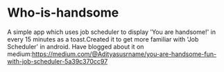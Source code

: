 # Who-is-handsome
A simple app which uses job scheduler to display 'You are handsome!' in every 15 minutes as a toast.Created it to get more familiar with 'Job Scheduler' in android.
Have blogged about it on medium:https://medium.com/@Adityasusrname/you-are-handsome-fun-with-job-scheduler-5a39c370cc97
